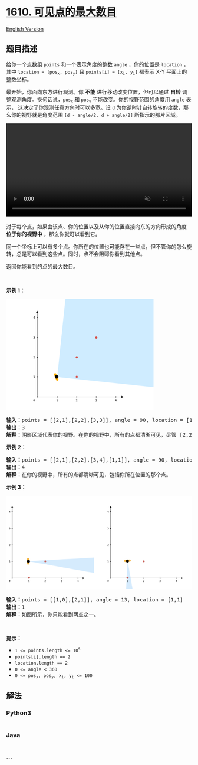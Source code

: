 # [1610. 可见点的最大数目](https://leetcode-cn.com/problems/maximum-number-of-visible-points)

[English Version](/solution/1600-1600/1610.Maximum%20Number%20of%20Visible%20Points/README_EN.md)

## 题目描述

<!-- 这里写题目描述 -->

<p>给你一个点数组 <code>points</code> 和一个表示角度的整数 <code>angle</code> ，你的位置是 <code>location</code> ，其中 <code>location = [pos<sub>x</sub>, pos<sub>y</sub>]</code> 且 <code>points[i] = [x<sub>i</sub>, y<sub>i</sub>]</code> 都表示 X-Y 平面上的整数坐标。</p>

<p>最开始，你面向东方进行观测。你 <strong>不能</strong> 进行移动改变位置，但可以通过 <strong>自转</strong> 调整观测角度。换句话说，<code>pos<sub>x</sub></code> 和 <code>pos<sub>y</sub></code> 不能改变。你的视野范围的角度用 <code>angle</code> 表示， 这决定了你观测任意方向时可以多宽。设 <code>d</code> 为你逆时针自转旋转的度数，那么你的视野就是角度范围 <code>[d - angle/2, d + angle/2]</code> 所指示的那片区域。</p>

<video autoplay="" controls="" height="360" muted="" style="max-width:100%;height:auto;" width="750"><source src="https://assets.leetcode-cn.com/aliyun-lc-upload/uploads/2020/10/04/angle.mp4" type="video/mp4" />Your browser does not support the video tag or this video format.</video>

<p>对于每个点，如果由该点、你的位置以及从你的位置直接向东的方向形成的角度 <strong>位于你的视野中</strong> ，那么你就可以看到它。</p>

<p>同一个坐标上可以有多个点。你所在的位置也可能存在一些点，但不管你的怎么旋转，总是可以看到这些点。同时，点不会阻碍你看到其他点。</p>

<p>返回你能看到的点的最大数目。</p>

<p> </p>

<p><strong>示例 1：</strong></p>

![](./images/89a07e9b-00ab-4967-976a-c723b2aa8656.png)

<pre>
<strong>输入：</strong>points = [[2,1],[2,2],[3,3]], angle = 90, location = [1,1]
<strong>输出：</strong>3
<strong>解释：</strong>阴影区域代表你的视野。在你的视野中，所有的点都清晰可见，尽管 [2,2] 和 [3,3]在同一条直线上，你仍然可以看到 [3,3] 。</pre>

<p><strong>示例 2：</strong></p>

<pre>
<strong>输入：</strong>points = [[2,1],[2,2],[3,4],[1,1]], angle = 90, location = [1,1]
<strong>输出：</strong>4
<strong>解释：</strong>在你的视野中，所有的点都清晰可见，包括你所在位置的那个点。</pre>

<p><strong>示例 3：</strong></p>

![](./images/5010bfd3-86e6-465f-ac64-e9df941d2e49.png)

<pre>
<strong>输入：</strong>points = [[1,0],[2,1]], angle = 13, location = [1,1]
<strong>输出：</strong>1
<strong>解释：</strong>如图所示，你只能看到两点之一。</pre>

<p> </p>

<p><strong>提示：</strong></p>

<ul>
	<li><code>1 <= points.length <= 10<sup>5</sup></code></li>
	<li><code>points[i].length == 2</code></li>
	<li><code>location.length == 2</code></li>
	<li><code>0 <= angle < 360</code></li>
	<li><code>0 <= pos<sub>x</sub>, pos<sub>y</sub>, x<sub>i</sub>, y<sub>i</sub> <= 100</code></li>
</ul>

## 解法

<!-- 这里可写通用的实现逻辑 -->

<!-- tabs:start -->

### **Python3**

<!-- 这里可写当前语言的特殊实现逻辑 -->

```python

```

### **Java**

<!-- 这里可写当前语言的特殊实现逻辑 -->

```java

```

### **...**

```

```

<!-- tabs:end -->
